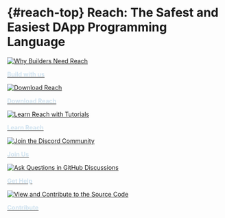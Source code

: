 # {#reach-top} Reach: The Safest and Easiest DApp Programming Language

<head>
    <style>
        .card-text {
            color: #d1e3f0;
            font-weight: 700;
        }
        .img-fluid:hover + p {
            color: #4536da;
        }
    </style>
</head>
<div class="container-sm g-3">
    <div class="row">
        <section class="col-sm-4 p-2">
            <a href="/build/#build">
                <img src="../assets/img/build-df.svg" 
                    class="img-fluid bg-dark"
                    onmouseover="this.src='../assets/img/build-hv.svg';"
                    onmouseout="this.src='../assets/img/build-df.svg';"
                    onclick="this.src='../assets/img/build-hv.svg';" 
                    alt="Why Builders Need Reach"
                />
                <p class="card-text mt-2">Build with us</p>
            </a>
        </section>
        <section class="col-sm-4 p-2">
            <a href="/quickstart/#quickstart">
                <img src="../assets/img/download-df.svg" 
                    class="img-fluid bg-dark"
                    onmouseover="this.src='../assets/img/download-hv.svg';"
                    onmouseout="this.src='../assets/img/download-df.svg';"
                    onclick="this.src='../assets/img/download-hv.svg':"
                    alt="Download Reach"
                />
                <p class="card-text mt-2">Download Reach</p>
            </a>
        </section>
        <section class="col-sm-4 p-2">
            <a href="/tut/#tuts">
                <img src="../assets/img/learn-df.svg" 
                    class="img-fluid bg-dark"
                    onmouseover="this.src='../assets/img/learn-hv.svg';"
                    onmouseout="this.src='../assets/img/learn-df.svg';"
                    onclick="this.src='../assets/img/learn-hv.svg';"
                    alt="Learn Reach with Tutorials"
                />
                <p class="card-text mt-2">Learn Reach</p>
            </a>
        </section>
    </div>
    <div class="row">
        <section class="col-sm-4 p-2">
            <a href="@{DISCORD}">
                <img src="../assets/img/comm-df.svg" 
                    class="img-fluid bg-dark"
                    onmouseover="this.src='../assets/img/comm-hv.svg';"
                    onmouseout="this.src='../assets/img/comm-df.svg';"
                    onclick="this.src='../assets/img/comm-hv.svg';" 
                    alt="Join the Discord Community"
                />
                <p class="card-text mt-2">Join Us</p>
            </a>
        </section>
        <section class="col-sm-4 p-2">
            <a href="@{DISCUSSIONS}">
                <img src="../assets/img/help-df.svg" 
                    class="img-fluid bg-dark"
                    onmouseover="this.src='../assets/img/help-hv.svg';"
                    onmouseout="this.src='../assets/img/help-df.svg';"
                    onclick="this.src='../assets/img/help-hv.svg';"
                    alt="Ask Questions in GitHub Discussions"
                />
                <p class="card-text mt-2">Get Help</p>
            </a>
        </section>
        <section class="col-sm-4 p-2">
            <a href="@{REPO}">
                <img src="../assets/img/contrib-df.svg" 
                    class="img-fluid bg-dark"
                    onmouseover="this.src='../assets/img/contrib-hv.svg';"
                    onmouseout="this.src='../assets/img/contrib-df.svg';"
                    onclick="this.src='../assets/img/contrib-hv.svg';"
                    alt="View and Contribute to the Source Code"
                />
                <p class="card-text mt-2">Contribute</p>
            </a>
        </section>
    </div>
</div> 
